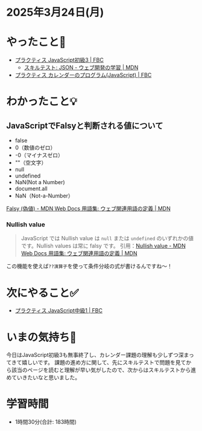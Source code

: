 # 2025年3月24日(月)

# やったこと📝
- [プラクティス JavaScript初級3 \| FBC](https://bootcamp.fjord.jp/practices/276)
  - [スキルテスト: JSON \- ウェブ開発の学習 \| MDN](https://developer.mozilla.org/ja/docs/Learn_web_development/Core/Scripting/Test_your_skills:_JSON)
- [プラクティス カレンダーのプログラム\(JavaScript\) \| FBC](https://bootcamp.fjord.jp/practices/196)

# わかったこと💡
## JavaScriptでFalsyと判断される値について
- false
- 0（数値のゼロ）
- -0（マイナスゼロ）
- ""（空文字）
- null
- undefined
- NaN(Not a Number)
- document.all
- NaN（Not-a-Number）

[Falsy \(偽値\) \- MDN Web Docs 用語集: ウェブ関連用語の定義 \| MDN](https://developer.mozilla.org/ja/docs/Glossary/Falsy)

### Nullish value
> JavaScript では Nullish value は `null` または `undefined` のいずれかの値です。Nullish values は常に falsy です。
引用：[Nullish value \- MDN Web Docs 用語集: ウェブ関連用語の定義 \| MDN](https://developer.mozilla.org/ja/docs/Glossary/Nullish)

この機能を使えば`??演算子`を使って条件分岐の式が書けるんですね〜！

# 次にやること✅
- [プラクティス JavaScript中級1 \| FBC](https://bootcamp.fjord.jp/practices/277)

# いまの気持ち🫶
今日はJavaScript初級3も無事終了し、カレンダー課題の理解も少しずつ深まってきて嬉しいです。
課題の進め方に関して、先にスキルテストで問題を見てから該当のページを読むと理解が早い気がしたので、次からはスキルテストから進めていきたいなと思いました。

# 学習時間
- 1時間30分(合計: 183時間)
